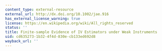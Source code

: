 ```yaml
---
content_type: external-resource
external_url: http://dx.doi.org/10.1002/jae.916
has_external_license_warning: true
license: https://en.wikipedia.org/wiki/All_rights_reserved
status: ''
title: Finite-sample Evidence of IV Estimators under Weak Instruments
uid: cd635273-1b32-4f4d-830e-cb133ed692d8
wayback_url: ''
---
```

